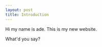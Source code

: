 ```yaml
---
layout: post
title: Introduction
---
```


Hi my name is ade. This is my new website.

What'd you say? 